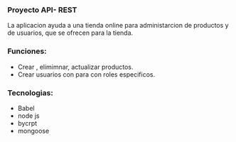 ### Proyecto API- REST
<p>
La aplicacion ayuda a  una tienda online para administarcion de productos y de usuarios, que se ofrecen para la tienda.
</p>

### Funciones:

- Crear , elimimnar, actualizar productos.
- Crear usuarios con  para con roles especificos.
### Tecnologias:
- Babel
- node js
- bycrpt
- mongoose


